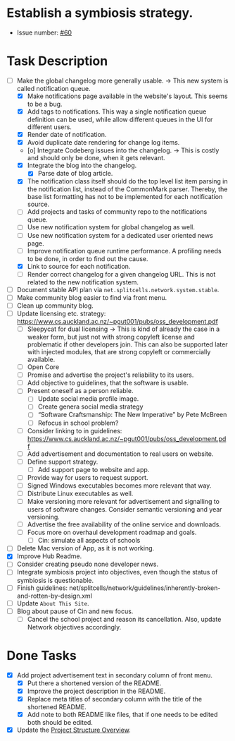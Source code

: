 # Establish a symbiosis strategy.
* Issue number: [\#60](https://codeberg.org/splitcells-net/net.splitcells.network.community/issues/60)
# Task Description
* [ ] Make the global changelog more generally usable. -> This new system is called notification queue.
    * [x] Make notifications page available in the website's layout. This seems to be a bug.
    * [x] Add tags to notifications. This way a single notification queue definition can be used,
      while allow different queues in the UI for different users.
    * [x] Render date of notification.
    * [x] Avoid duplicate date rendering for change log items.
    * [o] Integrate Codeberg issues into the changelog. -> This is costly and should only be done, when it gets relevant.
    * [x] Integrate the blog into the changelog.
        * [x] Parse date of blog article. 
    * [x] The notification class itself should do the top level list item parsing in the notification list,
      instead of the CommonMark parser.
      Thereby, the base list formatting has not to be implemented for each notification source.
    * [ ] Add projects and tasks of community repo to the notifications queue.
    * [ ] Use new notification system for global changelog as well.
    * [ ] Use new notification system for a dedicated user oriented news page.
    * [ ] Improve notification queue runtime performance. A profiling needs to be done, in order to find out the cause.
    * [x] Link to source for each notification.
    * [ ] Render correct changelog for a given changelog URL. This is not related to the new notification system.
* [ ] Document stable API plan via `net.splitcells.network.system.stable`.
* [ ] Make community blog easier to find via front menu.
* [ ] Clean up community blog.
* [ ] Update licensing etc. strategy: https://www.cs.auckland.ac.nz/~pgut001/pubs/oss_development.pdf
    * [ ] Sleepycat for dual licensing -> This is kind of already the case in a weaker form, but just not with strong copyleft license and problematic if other developers join.
      This can also be supported later with injected modules, that are strong copyleft or commercially available.
    * [ ] Open Core
    * [ ] Promise and advertise the project's reliability to its users.
    * [ ] Add objective to guidelines, that the software is usable.
    * [ ] Present oneself as a person reliable.
        * [ ] Update social media profile image.
        * [ ] Create genera social media strategy
        * [ ] “Software Craftsmanship: The New Imperative” by Pete McBreen
        * [ ] Refocus in school problem?
    * [ ] Consider linking to in guidelines: https://www.cs.auckland.ac.nz/~pgut001/pubs/oss_development.pdf
    * [ ] Add advertisement and documentation to real users on website.
    * [ ] Define support strategy.
        * [ ] Add support page to website and app.
    * [ ] Provide way for users to request support.
    * [ ] Signed Windows executables becomes more relevant that way.
    * [ ] Distribute Linux executables as well.
    * [ ] Make versioning more relevant for advertisement and signalling to users of software changes.
      Consider semantic versioning and year versioning.
    * [ ] Advertise the free availability of the online service and downloads.
    * [ ] Focus more on overhaul development roadmap and goals.
        * [ ] Cin: simulate all aspects of schools
* [ ] Delete Mac version of App, as it is not working.
* [x] Improve Hub Readme.
* [ ] Consider creating pseudo none developer news.
* [ ] Integrate symbiosis project into objectives, even though the status of symbiosis is questionable.
* [ ] Finish guidelines: net/splitcells/network/guidelines/inherently-broken-and-rotten-by-design.xml
* [ ] Update `About This Site`.
* [ ] Blog about pause of Cin and new focus.
    * [ ] Cancel the school project and reason its cancellation. Also, update Network objectives accordingly.
# Done Tasks
* [x] Add project advertisement text in secondary column of front menu.
    * [x] Put there a shortened version of the README.
    * [x] Improve the project description in the README.
    * [x] Replace meta titles of secondary column with the title of the shortened README.
    * [x] Add note to both README like files, that if one needs to be edited both should be edited.
* [x] Update the [Project Structure Overview](https://splitcells.net/net/splitcells/network/overview.html).